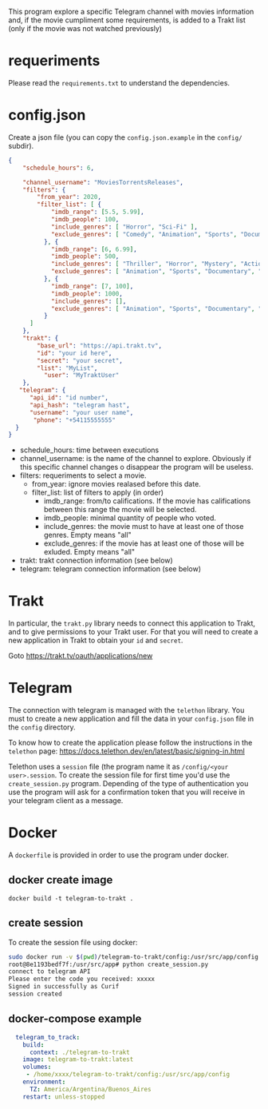 This program explore a specific Telegram channel with movies information and, if the movie cumpliment some requirements, is added to a Trakt list (only if the movie was not watched previously)

# requeriments

Please read the `requirements.txt` to understand the dependencies.

# config.json

Create a json file (you can copy the `config.json.example` in the `config/` subdir).

```json
{
    "schedule_hours": 6,

    "channel_username": "MoviesTorrentsReleases",
    "filters": {
	    "from_year": 2020,
	    "filter_list": [ {
            "imdb_range": [5.5, 5.99],
            "imdb_people": 100,
            "include_genres": [ "Horror", "Sci-Fi" ],
            "exclude_genres": [ "Comedy", "Animation", "Sports", "Documentary", "Biography", "Short" ]
          }, {
            "imdb_range": [6, 6.99],
            "imdb_people": 500,
            "include_genres": [ "Thriller", "Horror", "Mystery", "Action", "Adventure", "Crime", "Sci-Fi" ],
            "exclude_genres": [ "Animation", "Sports", "Documentary", "Short" ]
          }, {
            "imdb_range": [7, 100],
            "imdb_people": 1000,
            "include_genres": [],
            "exclude_genres": [ "Animation", "Sports", "Documentary", "Short" ]
          }
      ]
    },
    "trakt": {
        "base_url": "https://api.trakt.tv",
        "id": "your id here",
        "secret": "your secret",
        "list": "MyList",
	      "user": "MyTraktUser"
    },
   "telegram": {
      "api_id": "id number",
      "api_hash": "telegram hast",
      "username": "your user name",
       "phone": "+54115555555"
  }
}
```
* schedule_hours: time between executions
* channel_username: is the name of the channel to explore. Obviously if this specific channel changes o disappear the program will be useless.
* filters: requeriments to select a movie.
    * from_year: ignore movies realased before this date.
    * filter_list: list of filters to apply (in order)
        * imdb_range: from/to califications. If the movie has califications between this range the movie will be selected.
        * imdb_people: minimal quantity of people who voted.
        * include_genres: the movie must to have at least one of those genres. Empty means "all"
        * exclude_genres: if the movie has at least one of those will be exluded. Empty means "all"
* trakt: trakt connection information (see below)
* telegram: telegram connection information (see below)

# Trakt
In particular, the `trakt.py` library needs to connect this application to Trakt, and to give permissions to your Trakt user. For that you will need to create a new application in Trakt to obtain your `id` and `secret`.

Goto https://trakt.tv/oauth/applications/new

# Telegram

The connection with telegram is managed with the `telethon` library. You must to create a new application and fill the data in your `config.json` file in the `config` directory.

To know how to create the application please follow the instructions in the `telethon` page: https://docs.telethon.dev/en/latest/basic/signing-in.html

Telethon uses a `session` file (the program name it as `/config/<your user>.session`. To create the session file for first time you'd use the `create_session.py` program. Depending of the type of authentication you use the program will ask for a confirmation token that you will receive in your telegram client as a message.

# Docker

A `dockerfile` is provided in order to use the program under docker.

## docker create image

`docker build -t telegram-to-trakt .`

## create session

To create the session file using docker:

```bash
sudo docker run -v $(pwd)/telegram-to-trakt/config:/usr/src/app/config -it telegram-to-trakt bash
root@8e1193bedf7f:/usr/src/app# python create_session.py
connect to telegram API
Please enter the code you received: xxxxx
Signed in successfully as Curif
session created

```

## docker-compose example

```yaml
  telegram_to_track:
    build:
      context: ./telegram-to-trakt
    image: telegram-to-trakt:latest
    volumes:
     - /home/xxxx/telegram-to-trakt/config:/usr/src/app/config
    environment:
      TZ: America/Argentina/Buenos_Aires
    restart: unless-stopped

```
